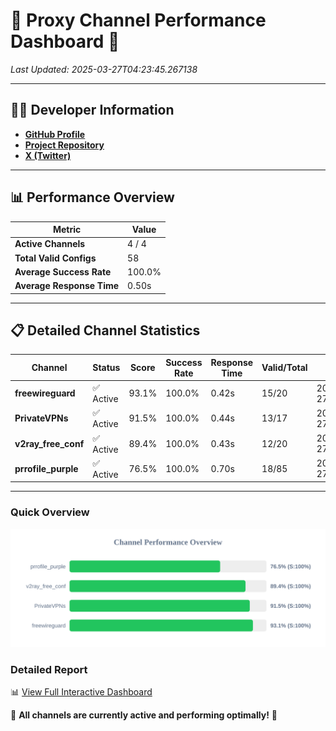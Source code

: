# 🌟 Proxy Channel Performance Dashboard 🌟

_Last Updated: 2025-03-27T04:23:45.267138_

---

## 👩‍💻 Developer Information

- **[GitHub Profile](https://github.com/4n0nymou3)**  
- **[Project Repository](https://github.com/4n0nymou3/multi-proxy-config-fetcher)**  
- **[X (Twitter)](https://x.com/4n0nymou3)**  

---

## 📊 Performance Overview

| Metric                | Value       |
|-----------------------|-------------|
| **Active Channels**   | 4 / 4       |
| **Total Valid Configs** | 58          |
| **Average Success Rate** | 100.0%      |
| **Average Response Time** | 0.50s       |

---

## 📋 Detailed Channel Statistics

| Channel          | Status     | Score  | Success Rate | Response Time | Valid/Total | Last Success               |
|------------------|------------|--------|--------------|---------------|-------------|----------------------------|
| **freewireguard**  | ✅ Active  | 93.1%  | 100.0% | 0.42s         | 15/20       | 2025-03-27T04:23:45.265441 |
| **PrivateVPNs**  | ✅ Active  | 91.5%  | 100.0% | 0.44s         | 13/17       | 2025-03-27T04:23:44.823210 |
| **v2ray_free_conf**  | ✅ Active  | 89.4%  | 100.0% | 0.43s         | 12/20       | 2025-03-27T04:23:44.348764 |
| **prrofile_purple**  | ✅ Active  | 76.5%  | 100.0% | 0.70s         | 18/85       | 2025-03-27T04:23:43.878671 |

---

### Quick Overview
<div align="center">
  <a href="https://raw.githubusercontent.com/nullluser/NullRepo/refs/heads/main/assets/channel_stats_chart.svg">
    <img src="https://raw.githubusercontent.com/nullluser/NullRepo/refs/heads/main/assets/channel_stats_chart.svg" alt="Source Performance Statistics" width="800">
  </a>
</div>

### Detailed Report
📊 [View Full Interactive Dashboard](https://htmlpreview.github.io/?https://github.com/nullluser/NullRepo/blob/main/assets/performance_report.html)

🎉 **All channels are currently active and performing optimally!** 🎉
